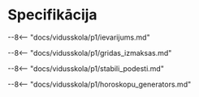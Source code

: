 # Specifikācija

--8<-- "docs/vidusskola/p1/ievarijums.md"

--8<-- "docs/vidusskola/p1/gridas_izmaksas.md"

--8<-- "docs/vidusskola/p1/stabili_podesti.md"

--8<-- "docs/vidusskola/p1/horoskopu_generators.md"
